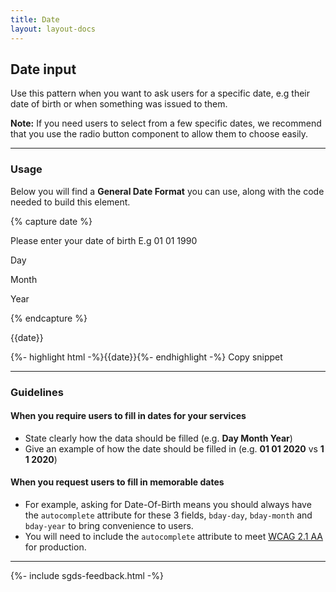 ```yaml
---
title: Date
layout: layout-docs
---
```

Date input
----------

Use this pattern when you want to ask users for a specific date, e.g their date of birth or when something was issued to them.

**Note:** If you need users to select from a few specific dates, we recommend that you use the radio button component to allow them to choose easily.

* * *

### Usage

Below you will find a **General Date Format** you can use, along with the code needed to build this element.

{% capture date %}

Please enter your date of birth E.g 01 01 1990

Day

Month

Year

{% endcapture %}

{{date}}

{%- highlight html -%}{{date}}{%- endhighlight -%} Copy snippet

* * *

### Guidelines

#### When you require users to fill in dates for your services

*   State clearly how the data should be filled (e.g. **Day Month Year**)
*   Give an example of how the date should be filled in (e.g. **01 01 2020** vs **1 1 2020**)

#### When you request users to fill in memorable dates

*   For example, asking for Date-Of-Birth means you should always have the `autocomplete` attribute for these 3 fields, `bday-day`, `bday-month` and `bday-year` to bring convenience to users.
*   You will need to include the `autocomplete` attribute to meet [WCAG 2.1 AA](https://www.w3.org/WAI/WCAG21/Understanding/identify-input-purpose.html) for production.

* * *

{%- include sgds-feedback.html -%}